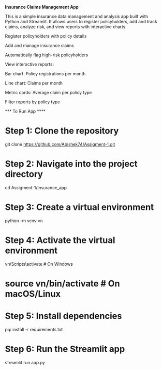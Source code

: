 **Insurance Claims Management App**


This is a simple insurance data management and analysis app built with Python and Streamlit.
It allows users to register policyholders, add and track claims, analyze risk, and view reports with interactive charts.

Register policyholders with policy details

Add and manage insurance claims

Automatically flag high-risk policyholders

View interactive reports:

Bar chart: Policy registrations per month

Line chart: Claims per month

Metric cards: Average claim per policy type

Filter reports by policy type

*** To Run App ****

# Step 1: Clone the repository
git clone https://github.com/Abishek74/Assigment-1.git

# Step 2: Navigate into the project directory
cd Assigment-1/Insurance_app

# Step 3: Create a virtual environment
python -m venv vn

# Step 4: Activate the virtual environment
vn\Scripts\activate   # On Windows
# source vn/bin/activate   # On macOS/Linux

# Step 5: Install dependencies
pip install -r requirements.txt

# Step 6: Run the Streamlit app
streamlit run app.py
